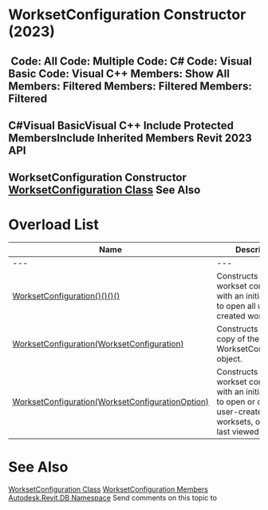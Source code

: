 # WorksetConfiguration Constructor (2023)

﻿
 Code: All Code: Multiple Code: C# Code: Visual Basic Code: Visual C++  Members: Show All Members: Filtered Members: Filtered Members: Filtered   
---  
C#Visual BasicVisual C++
Include Protected MembersInclude Inherited Members
Revit 2023 API  
---  
WorksetConfiguration Constructor   
[WorksetConfiguration Class](eefef6f4-0892-4bb5-8840-5e99aebc65c9.md "WorksetConfiguration Class") See Also  
---  
# Overload List
| Name | Description |
| --- | --- |
| --- | --- | --- |
| [WorksetConfiguration()()()()](455c470f-e5f9-461d-8641-4f363e386e26.md "WorksetConfiguration Constructor") | Constructs a new workset configuration with an initial setting to open all user-created worksets. |
| [WorksetConfiguration(WorksetConfiguration)](d86abe9a-6ecd-ea9c-ae35-e793938c1f21.md "WorksetConfiguration Constructor \(WorksetConfiguration\)") | Constructs a new copy of the input WorksetConfiguration object. |
| [WorksetConfiguration(WorksetConfigurationOption)](a0dfffd6-e147-ce36-4cb6-32ce14c76ce2.md "WorksetConfiguration Constructor \(WorksetConfigurationOption\)") | Constructs a new workset configuration with an initial setting to open or close all user-created worksets, or to open last viewed worksets. |

# See Also
[WorksetConfiguration Class](eefef6f4-0892-4bb5-8840-5e99aebc65c9.md "WorksetConfiguration Class")
[WorksetConfiguration Members](d3fa498f-5d2e-b5d0-5555-d373f289ebfc.md "WorksetConfiguration Members")
[Autodesk.Revit.DB Namespace](87546ba7-461b-c646-cbb1-2cb8f5bff8b2.md "Autodesk.Revit.DB Namespace")
Send comments on this topic to 